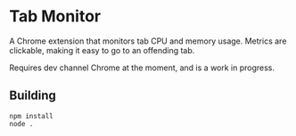 # Tab Monitor

A Chrome extension that monitors tab CPU and memory usage.  Metrics are
clickable, making it easy to go to an offending tab.

Requires dev channel Chrome at the moment, and is a work in progress.

## Building

```
npm install
node .
```
